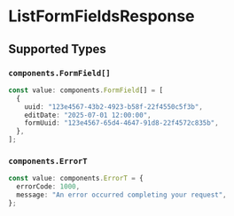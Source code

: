 # ListFormFieldsResponse


## Supported Types

### `components.FormField[]`

```typescript
const value: components.FormField[] = [
  {
    uuid: "123e4567-43b2-4923-b58f-22f4550c5f3b",
    editDate: "2025-07-01 12:00:00",
    formUuid: "123e4567-65d4-4647-91d8-22f4572c835b",
  },
];
```

### `components.ErrorT`

```typescript
const value: components.ErrorT = {
  errorCode: 1000,
  message: "An error occurred completing your request",
};
```

